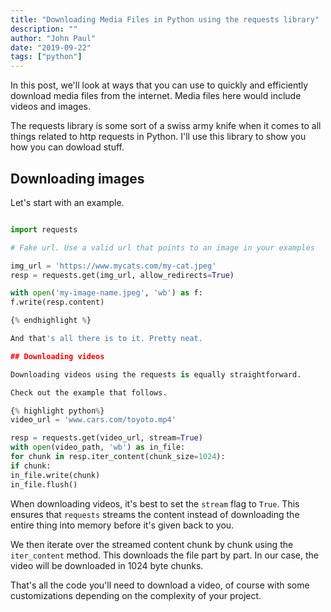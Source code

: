 ```yaml
---
title: "Downloading Media Files in Python using the requests library"
description: ""
author: "John Paul"
date: "2019-09-22"
tags: ["python"]
---
```


In this post, we'll look at ways that you can use to quickly and efficiently
download media files from the internet. Media files here would include videos
and images.

The requests library is some sort of a swiss army knife when it comes to all
things related to http requests in Python. I'll use this library to show you how you can
dowload stuff.

## Downloading images

Let's start with an example.

```python

import requests

# Fake url. Use a valid url that points to an image in your examples

img_url = 'https://www.mycats.com/my-cat.jpeg'
resp = requests.get(img_url, allow_redirects=True)

with open('my-image-name.jpeg', 'wb') as f:
f.write(resp.content)

{% endhighlight %}

And that's all there is to it. Pretty neat.

## Downloading videos

Downloading videos using the requests is equally straightforward.

Check out the example that follows.

{% highlight python%}
video_url = 'www.cars.com/toyoto.mp4'

resp = requests.get(video_url, stream=True)
with open(video_path, 'wb') as in_file:
for chunk in resp.iter_content(chunk_size=1024):
if chunk:
in_file.write(chunk)
in_file.flush()

```

When downloading videos, it's best to set the `stream` flag to `True`. This
ensures that `requests` streams the content instead of downloading the entire
thing into memory before it's given back to you.

We then iterate over the streamed content chunk by chunk using the `iter_content`
method. This downloads the file part by part. In our case, the video will be
downloaded in 1024 byte chunks.

That's all the code you'll need to download a video, of course with some
customizations depending on the complexity of your project.
